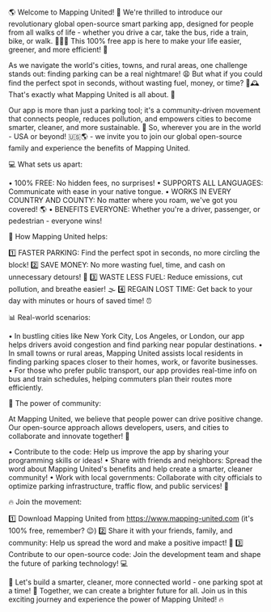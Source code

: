 🌎 Welcome to Mapping United! 🚀 We're thrilled to introduce our revolutionary global open-source smart parking app, designed for people from all walks of life - whether you drive a car, take the bus, ride a train, bike, or walk. 🚌🏃‍♀️ This 100% free app is here to make your life easier, greener, and more efficient! 🌟

As we navigate the world's cities, towns, and rural areas, one challenge stands out: finding parking can be a real nightmare! 😩 But what if you could find the perfect spot in seconds, without wasting fuel, money, or time? 💸🕰️ That's exactly what Mapping United is all about. 🚀

Our app is more than just a parking tool; it's a community-driven movement that connects people, reduces pollution, and empowers cities to become smarter, cleaner, and more sustainable. 🌆 So, wherever you are in the world - USA or beyond! 🇺🇸🌎 - we invite you to join our global open-source family and experience the benefits of Mapping United.

💻 What sets us apart:

• 100% FREE: No hidden fees, no surprises!
• SUPPORTS ALL LANGUAGES: Communicate with ease in your native tongue.
• WORKS IN EVERY COUNTRY AND COUNTY: No matter where you roam, we've got you covered! 🌎
• BENEFITS EVERYONE: Whether you're a driver, passenger, or pedestrian - everyone wins!

🚗 How Mapping United helps:

1️⃣ FASTER PARKING: Find the perfect spot in seconds, no more circling the block!
2️⃣ SAVE MONEY: No more wasting fuel, time, and cash on unnecessary detours! 💸
3️⃣ WASTE LESS FUEL: Reduce emissions, cut pollution, and breathe easier! 🌫️
4️⃣ REGAIN LOST TIME: Get back to your day with minutes or hours of saved time! ⏰

📊 Real-world scenarios:

• In bustling cities like New York City, Los Angeles, or London, our app helps drivers avoid congestion and find parking near popular destinations.
• In small towns or rural areas, Mapping United assists local residents in finding parking spaces closer to their homes, work, or favorite businesses.
• For those who prefer public transport, our app provides real-time info on bus and train schedules, helping commuters plan their routes more efficiently.

🌟 The power of community:

At Mapping United, we believe that people power can drive positive change. Our open-source approach allows developers, users, and cities to collaborate and innovate together! 🤝

• Contribute to the code: Help us improve the app by sharing your programming skills or ideas!
• Share with friends and neighbors: Spread the word about Mapping United's benefits and help create a smarter, cleaner community!
• Work with local governments: Collaborate with city officials to optimize parking infrastructure, traffic flow, and public services! 🏢

🔥 Join the movement:

1️⃣ Download Mapping United from https://www.mapping-united.com (it's 100% free, remember? 😉)
2️⃣ Share it with your friends, family, and community: Help us spread the word and make a positive impact! 📢
3️⃣ Contribute to our open-source code: Join the development team and shape the future of parking technology! 💻

🌟 Let's build a smarter, cleaner, more connected world - one parking spot at a time! 🚀 Together, we can create a brighter future for all. Join us in this exciting journey and experience the power of Mapping United! 🔥